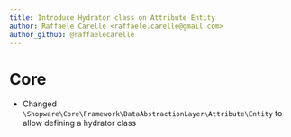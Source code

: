 ```yaml
---
title: Introduce Hydrator class on Attribute Entity 
author: Raffaele Carelle <raffaele.carelle@gmail.com>
author_github: @raffaelecarelle
---
```


# Core
 * Changed `\Shopware\Core\Framework\DataAbstractionLayer\Attribute\Entity` to allow defining a hydrator class
